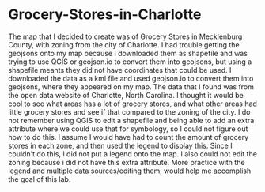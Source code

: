 # Grocery-Stores-in-Charlotte
The map that I decided to create was of Grocery Stores in Mecklenburg County, with zoning from the city of Charlotte.
I had trouble getting the geojsons onto my map because I downloaded them as shapefile and was trying to use QGIS or geojson.io to convert them into geojsons, but using a shapefile meants they did not have coordinates that could be used. I downloaded the data as a kml file and used geojson.io to convert them into geojsons, where they appeared on my map. The data that I found was from the open data website of Charlotte, North Carolina. I thought it would be cool to see what areas has a lot of grocery stores, and what other areas had little grocery stores and see if that compared to the zoning of the city. I do not remember using QGIS to edit a shapefile and being able to add an extra attribute where we could use that for symbology, so I could not figure out how to do this. I assume I would have had to count the amount of grocery stores in each zone, and then used the legend to display this. Since I couldn't do this, I did not put a legend onto the map. I also could not edit the zoning because i did not have this extra attribute. More practice with the legend and multiple data sources/editing them, would help me accomplish the goal of this lab. 
